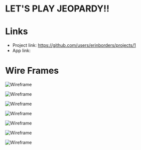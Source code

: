 # LET'S PLAY JEOPARDY!!

# Links
- Project link: https://github.com/users/erinborders/projects/1
- App link:

# Wire Frames
![Wireframe](https://github.com/erinborders/jeopardy/blob/master/images/jeopardy%20start%20screen.png)

![Wireframe](https://github.com/erinborders/jeopardy/blob/master/images/jeopardy%20reveal%20question.png)

![Wireframe](https://github.com/erinborders/jeopardy/blob/master/images/jeopardy%20correct%20answer.png)

![Wireframe](https://github.com/erinborders/jeopardy/blob/master/images/jeopardy%20wrong%20answer.png)

![Wireframe](https://github.com/erinborders/jeopardy/blob/master/images/jeopardy%20next%20question.png)

![Wireframe](https://github.com/erinborders/jeopardy/blob/master/images/jeopardy%20winner.png)

![Wireframe](https://github.com/erinborders/jeopardy/blob/master/images/jeopardy%20loser.png)
